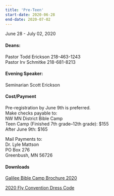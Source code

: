 ```yaml
---
title: 'Pre-Teen'
start-date: 2020-06-28
end-date: 2020-07-02
---
```


June 28 - July 02, 2020

#### Deans:

Pastor Todd Erickson 218-463-1243  
Pastor Irv Schmitke 218-681-8213

#### Evening Speaker:

Seminarian Scott Erickson

#### Cost/Payment

Pre-registration by June 9th is preferred.  
Make checks payable to:  
NW MN District Bible Camp  
Teen Camp (Finished 7th grade–12th grade): $155  
After June 9th: $165

Mail Payments to:  
Dr. Lyle Mattson  
PO Box 276  
Greenbush, MN 56726

#### Downloads

[Galilee Bible Camp Brochure 2020](/files/galilee-bible-camp-2020-brochure.pdf)

[2020 Fly Convention Dress Code](/files/2019-fly-convention-dress-code.pdf)
